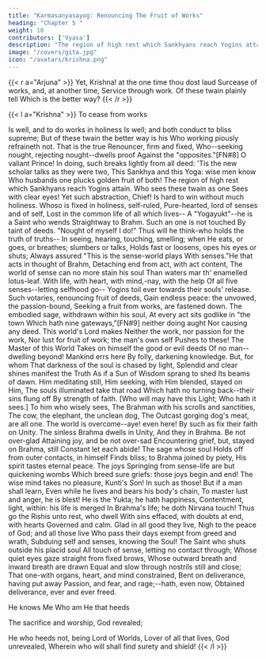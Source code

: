 ```yaml
---
title: "Karmasanyasayog: Renouncing The Fruit of Works"
heading: "Chapter 5 "
weight: 10
contributors: ['Vyasa']
description: "The region of high rest which Sankhyans reach Yogins attain"
image: "/covers/gita.jpg"
icon: "/avatars/krishna.png"
---
```




{{< r a="Arjuna" >}}
Yet, Krishna! at the one time thou dost laud
Surcease of works, and, at another time,
Service through work. Of these twain plainly tell
Which is the better way?
{{< /r >}}


{{< l a="Krishna" >}}
To cease from works

Is well, and to do works in holiness
Is well; and both conduct to bliss supreme;
But of these twain the better way is his
Who working piously refraineth not.
That is the true Renouncer, firm and fixed,
Who--seeking nought, rejecting nought--dwells proof
Against the "opposites."[FN#8] O valiant Prince!
In doing, such breaks lightly from all deed:
'Tis the new scholar talks as they were two,
This Sankhya and this Yoga: wise men know
Who husbands one plucks golden fruit of both!
The region of high rest which Sankhyans reach
Yogins attain. Who sees these twain as one
Sees with clear eyes! Yet such abstraction, Chief!
Is hard to win without much holiness.
Whoso is fixed in holiness, self-ruled,
Pure-hearted, lord of senses and of self,
Lost in the common life of all which lives--
A "Yogayukt"--he is a Saint who wends
Straightway to Brahm. Such an one is not touched
By taint of deeds. "Nought of myself I do!"
Thus will he think-who holds the truth of truths--
In seeing, hearing, touching, smelling; when
He eats, or goes, or breathes; slumbers or talks,
Holds fast or loosens, opes his eyes or shuts;
Always assured "This is the sense-world plays
With senses."He that acts in thought of Brahm,
Detaching end from act, with act content,
The world of sense can no more stain his soul
Than waters mar th' enamelled lotus-leaf.
With life, with heart, with mind,-nay, with the help
Of all five senses--letting selfhood go--
Yogins toil ever towards their souls' release.
Such votaries, renouncing fruit of deeds,
Gain endless peace: the unvowed, the passion-bound,
Seeking a fruit from works, are fastened down.
The embodied sage, withdrawn within his soul,
At every act sits godlike in "the town
Which hath nine gateways,"[FN#9] neither doing aught
Nor causing any deed. This world's Lord makes
Neither the work, nor passion for the work,
Nor lust for fruit of work; the man's own self
Pushes to these! The Master of this World
Takes on himself the good or evil deeds
Of no man--dwelling beyond! Mankind errs here
By folly, darkening knowledge. But, for whom
That darkness of the soul is chased by light,
Splendid and clear shines manifest the Truth
As if a Sun of Wisdom sprang to shed
Its beams of dawn. Him meditating still,
Him seeking, with Him blended, stayed on Him,
The souls illuminated take that road
Which hath no turning back--their sins flung off
By strength of faith. [Who will may have this Light;
Who hath it sees.] To him who wisely sees,
The Brahman with his scrolls and sanctities,
The cow, the elephant, the unclean dog,
The Outcast gorging dog's meat, are all one.
The world is overcome--aye! even here!
By such as fix their faith on Unity.
The sinless Brahma dwells in Unity,
And they in Brahma. Be not over-glad
Attaining joy, and be not over-sad
Encountering grief, but, stayed on Brahma, still
Constant let each abide! The sage whose soul
Holds off from outer contacts, in himself
Finds bliss; to Brahma joined by piety,
His spirit tastes eternal peace. The joys
Springing from sense-life are but quickening wombs
Which breed sure griefs: those joys begin and end!
The wise mind takes no pleasure, Kunti's Son!
In such as those! But if a man shall learn,
Even while he lives and bears his body's chain,
To master lust and anger, he is blest!
He is the Yukta; he hath happiness,
Contentment, light, within: his life is merged
In Brahma's life; he doth Nirvana touch!
Thus go the Rishis unto rest, who dwell
With sins effaced, with doubts at end, with hearts
Governed and calm. Glad in all good they live,
Nigh to the peace of God; and all those live
Who pass their days exempt from greed and wrath,
Subduing self and senses, knowing the Soul!
The Saint who shuts outside his placid soul
All touch of sense, letting no contact through;
Whose quiet eyes gaze straight from fixed brows,
Whose outward breath and inward breath are drawn
Equal and slow through nostrils still and close;
That one-with organs, heart, and mind constrained,
Bent on deliverance, having put away
Passion, and fear, and rage;--hath, even now,
Obtained deliverance, ever and ever freed.

He knows Me Who am He that heeds

The sacrifice and worship, God revealed;

He who heeds not, being Lord of Worlds,
Lover of all that lives, God unrevealed,
Wherein who will shall find surety and shield!
{{< /l >}}




